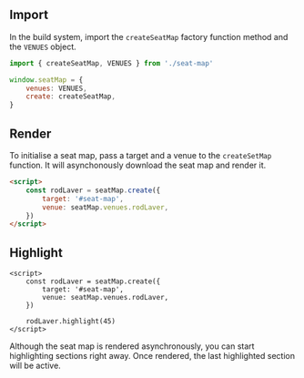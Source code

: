 ## Import

In the build system, import the `createSeatMap` factory function method and the `VENUES` object.

```js
import { createSeatMap, VENUES } from './seat-map'

window.seatMap = {
    venues: VENUES,
    create: createSeatMap,
}
```

## Render

To initialise a seat map, pass a target and a venue to the `createSetMap` function. It will asynchonously download the seat map and render it.

```html
<script>
    const rodLaver = seatMap.create({
        target: '#seat-map',
        venue: seatMap.venues.rodLaver,
    })
</script>
```

## Highlight


```
<script>
    const rodLaver = seatMap.create({
        target: '#seat-map',
        venue: seatMap.venues.rodLaver,
    })

    rodLaver.highlight(45)
</script>
```

Although the seat map is rendered asynchronously, you can start highlighting sections right away. Once rendered, the last highlighted section will be active.
